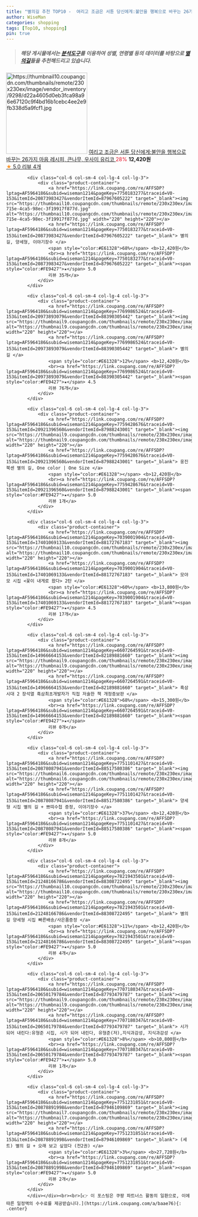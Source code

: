 ```yaml
---
title: "별의길 추천 TOP10 -  여리고 조금은 서툰 당신에게:불안을 행복으로 바꾸는 26가지 마음 레시피, 큰나무, 우사미 유리코 "
author: WiseMan
categories: shopping
tags: [Top10, shopping]
pin: true
---
```


> ##### 해당 게시물에서는 [**분석도구**](https://itemscout.io/)를 이용하여 **성별**, **연령별** 등의 데이터를 바탕으로 [**별의길**](https://link.coupang.com/a/baae76)들을 추천해드리고 있습니다.
<div class="container"><div class="row">
            <div class="col-6 col-sm-4 col-lg-4 col-lg-3">
                <div class="product-container">
                    <a href="https://link.coupang.com/re/AFFSDP?lptag=AF5964186&subid=wiseman1214&pageKey=264177156&traceid=V0-153&itemId=828385886&vendorItemId=5136813074" target="_blank"><img src="https://thumbnail10.coupangcdn.com/thumbnails/remote/230x230ex/image/vendor_inventory/9298/d22a4605d0eb3fca98a96e67120c9f4bd16b1cebc4ee2e9fb338d5a9fcf1.jpg" alt="https://thumbnail10.coupangcdn.com/thumbnails/remote/230x230ex/image/vendor_inventory/9298/d22a4605d0eb3fca98a96e67120c9f4bd16b1cebc4ee2e9fb338d5a9fcf1.jpg" width="220" height="220"></a>
                    <a href="https://link.coupang.com/re/AFFSDP?lptag=AF5964186&subid=wiseman1214&pageKey=264177156&traceid=V0-153&itemId=828385886&vendorItemId=5136813074" target="_blank"> 여리고 조금은 서툰 당신에게:불안을 행복으로 바꾸는 26가지 마음 레시피, 큰나무, 우사미 유리코 </a>
                    <span style="color:#E61328">28%</span> <b>12,420원</b>
                    <br><a href="https://link.coupang.com/re/AFFSDP?lptag=AF5964186&subid=wiseman1214&pageKey=264177156&traceid=V0-153&itemId=828385886&vendorItemId=5136813074" target="_blank"><span style="color:#FE9427">★</span> 5.0
                    리뷰 4개</a>
                </div>
            </div>
            
            <div class="col-6 col-sm-4 col-lg-4 col-lg-3">
                <div class="product-container">
                    <a href="https://link.coupang.com/re/AFFSDP?lptag=AF5964186&subid=wiseman1214&pageKey=7750183277&traceid=V0-153&itemId=20873983427&vendorItemId=87967605222" target="_blank"><img src="https://thumbnail10.coupangcdn.com/thumbnails/remote/230x230ex/image/retail/images/2023/12/04/12/7/2e7404d0-715e-4ca5-98ec-3f19917f877d.jpg" alt="https://thumbnail10.coupangcdn.com/thumbnails/remote/230x230ex/image/retail/images/2023/12/04/12/7/2e7404d0-715e-4ca5-98ec-3f19917f877d.jpg" width="220" height="220"></a>
                    <a href="https://link.coupang.com/re/AFFSDP?lptag=AF5964186&subid=wiseman1214&pageKey=7750183277&traceid=V0-153&itemId=20873983427&vendorItemId=87967605222" target="_blank"> 별의 길, 양세형, 이야기장수 </a>
                    <span style="color:#E61328">68%</span> <b>12,420원</b>
                    <br><a href="https://link.coupang.com/re/AFFSDP?lptag=AF5964186&subid=wiseman1214&pageKey=7750183277&traceid=V0-153&itemId=20873983427&vendorItemId=87967605222" target="_blank"><span style="color:#FE9427">★</span> 5.0
                    리뷰 35개</a>
                </div>
            </div>
            
            <div class="col-6 col-sm-4 col-lg-4 col-lg-3">
                <div class="product-container">
                    <a href="https://link.coupang.com/re/AFFSDP?lptag=AF5964186&subid=wiseman1214&pageKey=7769986524&traceid=V0-153&itemId=20973893079&vendorItemId=88390305442" target="_blank"><img src="https://thumbnail9.coupangcdn.com/thumbnails/remote/230x230ex/image/vendor_inventory/513b/836ae511e4a460c2308c2b8c937cec4dd5712d15ba7da1625c66d69f8579.jpg" alt="https://thumbnail9.coupangcdn.com/thumbnails/remote/230x230ex/image/vendor_inventory/513b/836ae511e4a460c2308c2b8c937cec4dd5712d15ba7da1625c66d69f8579.jpg" width="220" height="220"></a>
                    <a href="https://link.coupang.com/re/AFFSDP?lptag=AF5964186&subid=wiseman1214&pageKey=7769986524&traceid=V0-153&itemId=20973893079&vendorItemId=88390305442" target="_blank"> 별의 길 </a>
                    <span style="color:#E61328">12%</span> <b>12,420원</b>
                    <br><a href="https://link.coupang.com/re/AFFSDP?lptag=AF5964186&subid=wiseman1214&pageKey=7769986524&traceid=V0-153&itemId=20973893079&vendorItemId=88390305442" target="_blank"><span style="color:#FE9427">★</span> 4.5
                    리뷰 76개</a>
                </div>
            </div>
            
            <div class="col-6 col-sm-4 col-lg-4 col-lg-3">
                <div class="product-container">
                    <a href="https://link.coupang.com/re/AFFSDP?lptag=AF5964186&subid=wiseman1214&pageKey=7759428676&traceid=V0-153&itemId=20921396560&vendorItemId=87988243001" target="_blank"><img src="https://thumbnail9.coupangcdn.com/thumbnails/remote/230x230ex/image/vendor_inventory/8cb1/e15a6562cce72be4cfd86912143c6f28e442317e613b092b18f8397a275e.jpg" alt="https://thumbnail9.coupangcdn.com/thumbnails/remote/230x230ex/image/vendor_inventory/8cb1/e15a6562cce72be4cfd86912143c6f28e442317e613b092b18f8397a275e.jpg" width="220" height="220"></a>
                    <a href="https://link.coupang.com/re/AFFSDP?lptag=AF5964186&subid=wiseman1214&pageKey=7759428676&traceid=V0-153&itemId=20921396560&vendorItemId=87988243001" target="_blank"> 웅진북센 별의 길, One color | One Size </a>
                    <span style="color:#E61328"></span> <b>12,420원</b>
                    <br><a href="https://link.coupang.com/re/AFFSDP?lptag=AF5964186&subid=wiseman1214&pageKey=7759428676&traceid=V0-153&itemId=20921396560&vendorItemId=87988243001" target="_blank"><span style="color:#FE9427">★</span> 5.0
                    리뷰 1개</a>
                </div>
            </div>
            
            <div class="col-6 col-sm-4 col-lg-4 col-lg-3">
                <div class="product-container">
                    <a href="https://link.coupang.com/re/AFFSDP?lptag=AF5964186&subid=wiseman1214&pageKey=7039001904&traceid=V0-153&itemId=17401069133&vendorItemId=88172767183" target="_blank"><img src="https://thumbnail10.coupangcdn.com/thumbnails/remote/230x230ex/image/vendor_inventory/d5d6/e0c3a5d5e6e2ff2a0583ccc4d26525477cec9b51ddd2b47964fbca9638a4.png" alt="https://thumbnail10.coupangcdn.com/thumbnails/remote/230x230ex/image/vendor_inventory/d5d6/e0c3a5d5e6e2ff2a0583ccc4d26525477cec9b51ddd2b47964fbca9638a4.png" width="220" height="220"></a>
                    <a href="https://link.coupang.com/re/AFFSDP?lptag=AF5964186&subid=wiseman1214&pageKey=7039001904&traceid=V0-153&itemId=17401069133&vendorItemId=88172767183" target="_blank"> 모야모 시집 <꽃이 내게로 왔다> 2탄 </a>
                    <span style="color:#E61328">60%</span> <b>13,800원</b>
                    <br><a href="https://link.coupang.com/re/AFFSDP?lptag=AF5964186&subid=wiseman1214&pageKey=7039001904&traceid=V0-153&itemId=17401069133&vendorItemId=88172767183" target="_blank"><span style="color:#FE9427">★</span> 4.5
                    리뷰 17개</a>
                </div>
            </div>
            
            <div class="col-6 col-sm-4 col-lg-4 col-lg-3">
                <div class="product-container">
                    <a href="https://link.coupang.com/re/AFFSDP?lptag=AF5964186&subid=wiseman1214&pageKey=6607264591&traceid=V0-153&itemId=14966664153&vendorItemId=82189881660" target="_blank"><img src="https://thumbnail9.coupangcdn.com/thumbnails/remote/230x230ex/image/vendor_inventory/2f44/05a1746a14fe65d9c4a8191db76d02f6b46d6ecee2330daa74a4ac360699.png" alt="https://thumbnail9.coupangcdn.com/thumbnails/remote/230x230ex/image/vendor_inventory/2f44/05a1746a14fe65d9c4a8191db76d02f6b46d6ecee2330daa74a4ac360699.png" width="220" height="220"></a>
                    <a href="https://link.coupang.com/re/AFFSDP?lptag=AF5964186&subid=wiseman1214&pageKey=6607264591&traceid=V0-153&itemId=14966664153&vendorItemId=82189881660" target="_blank"> 흑삼 시대 2 장석열 흑삼최초개발자가 직접 저술한 책 개정증보판 </a>
                    <span style="color:#E61328">68%</span> <b>15,300원</b>
                    <br><a href="https://link.coupang.com/re/AFFSDP?lptag=AF5964186&subid=wiseman1214&pageKey=6607264591&traceid=V0-153&itemId=14966664153&vendorItemId=82189881660" target="_blank"><span style="color:#FE9427">★</span> 
                    리뷰 0개</a>
                </div>
            </div>
            
            <div class="col-6 col-sm-4 col-lg-4 col-lg-3">
                <div class="product-container">
                    <a href="https://link.coupang.com/re/AFFSDP?lptag=AF5964186&subid=wiseman1214&pageKey=7751101427&traceid=V0-153&itemId=20878087941&vendorItemId=88517580386" target="_blank"><img src="https://thumbnail6.coupangcdn.com/thumbnails/remote/230x230ex/image/vendor_inventory/136d/a0091903ddfe34c9c899c64b6d6b707139afc625f2cdcfdf1c82ab61887d.jpg" alt="https://thumbnail6.coupangcdn.com/thumbnails/remote/230x230ex/image/vendor_inventory/136d/a0091903ddfe34c9c899c64b6d6b707139afc625f2cdcfdf1c82ab61887d.jpg" width="220" height="220"></a>
                    <a href="https://link.coupang.com/re/AFFSDP?lptag=AF5964186&subid=wiseman1214&pageKey=7751101427&traceid=V0-153&itemId=20878087941&vendorItemId=88517580386" target="_blank"> 양세형 시집 별의 길 + 쁘띠수첩 증정, 이야기장수 </a>
                    <span style="color:#E61328">37%</span> <b>12,420원</b>
                    <br><a href="https://link.coupang.com/re/AFFSDP?lptag=AF5964186&subid=wiseman1214&pageKey=7751101427&traceid=V0-153&itemId=20878087941&vendorItemId=88517580386" target="_blank"><span style="color:#FE9427">★</span> 5.0
                    리뷰 8개</a>
                </div>
            </div>
            
            <div class="col-6 col-sm-4 col-lg-4 col-lg-3">
                <div class="product-container">
                    <a href="https://link.coupang.com/re/AFFSDP?lptag=AF5964186&subid=wiseman1214&pageKey=7821943501&traceid=V0-153&itemId=21248166786&vendorItemId=88308722495" target="_blank"><img src="https://thumbnail10.coupangcdn.com/thumbnails/remote/230x230ex/image/vendor_inventory/1aac/90bc233422e5cbe17f44df27c7fcaa3dacf655d7372eea8793b5ea139e2a.jpg" alt="https://thumbnail10.coupangcdn.com/thumbnails/remote/230x230ex/image/vendor_inventory/1aac/90bc233422e5cbe17f44df27c7fcaa3dacf655d7372eea8793b5ea139e2a.jpg" width="220" height="220"></a>
                    <a href="https://link.coupang.com/re/AFFSDP?lptag=AF5964186&subid=wiseman1214&pageKey=7821943501&traceid=V0-153&itemId=21248166786&vendorItemId=88308722495" target="_blank"> 별의 길 양세형 시집 빠른배송/사은품증정 </a>
                    <span style="color:#E61328">11%</span> <b>12,420원</b>
                    <br><a href="https://link.coupang.com/re/AFFSDP?lptag=AF5964186&subid=wiseman1214&pageKey=7821943501&traceid=V0-153&itemId=21248166786&vendorItemId=88308722495" target="_blank"><span style="color:#FE9427">★</span> 5.0
                    리뷰 4개</a>
                </div>
            </div>
            
            <div class="col-6 col-sm-4 col-lg-4 col-lg-3">
                <div class="product-container">
                    <a href="https://link.coupang.com/re/AFFSDP?lptag=AF5964186&subid=wiseman1214&pageKey=7707180347&traceid=V0-153&itemId=20650179784&vendorItemId=87793479787" target="_blank"><img src="https://thumbnail9.coupangcdn.com/thumbnails/remote/230x230ex/image/vendor_inventory/53e2/0a185d328873e5ecaf06a067f08748e3cc655acf64c20a9df48c4661d5cf.jpg" alt="https://thumbnail9.coupangcdn.com/thumbnails/remote/230x230ex/image/vendor_inventory/53e2/0a185d328873e5ecaf06a067f08748e3cc655acf64c20a9df48c4661d5cf.jpg" width="220" height="220"></a>
                    <a href="https://link.coupang.com/re/AFFSDP?lptag=AF5964186&subid=wiseman1214&pageKey=7707180347&traceid=V0-153&itemId=20650179784&vendorItemId=87793479787" target="_blank"> 시가 되어 내린다:유형준 시집, 시가 되어 내린다, 유형준(저),지식과감성, 지식과감성 </a>
                    <span style="color:#E61328">8%</span> <b>10,800원</b>
                    <br><a href="https://link.coupang.com/re/AFFSDP?lptag=AF5964186&subid=wiseman1214&pageKey=7707180347&traceid=V0-153&itemId=20650179784&vendorItemId=87793479787" target="_blank"><span style="color:#FE9427">★</span> 5.0
                    리뷰 1개</a>
                </div>
            </div>
            
            <div class="col-6 col-sm-4 col-lg-4 col-lg-3">
                <div class="product-container">
                    <a href="https://link.coupang.com/re/AFFSDP?lptag=AF5964186&subid=wiseman1214&pageKey=7751231851&traceid=V0-153&itemId=20878891998&vendorItemId=87946109869" target="_blank"><img src="https://thumbnail7.coupangcdn.com/thumbnails/remote/230x230ex/image/vendor_inventory/080e/725accf4c7e17a5997cc7c769fc89a48dfac1f2f6bb5a7dc00125cf5e6c0.jpg" alt="https://thumbnail7.coupangcdn.com/thumbnails/remote/230x230ex/image/vendor_inventory/080e/725accf4c7e17a5997cc7c769fc89a48dfac1f2f6bb5a7dc00125cf5e6c0.jpg" width="220" height="220"></a>
                    <a href="https://link.coupang.com/re/AFFSDP?lptag=AF5964186&subid=wiseman1214&pageKey=7751231851&traceid=V0-153&itemId=20878891998&vendorItemId=87946109869" target="_blank"> (세트) 별의 길 + 오래 보고 싶었다 (전2권) </a>
                    <span style="color:#E61328">3%</span> <b>27,720원</b>
                    <br><a href="https://link.coupang.com/re/AFFSDP?lptag=AF5964186&subid=wiseman1214&pageKey=7751231851&traceid=V0-153&itemId=20878891998&vendorItemId=87946109869" target="_blank"><span style="color:#FE9427">★</span> 5.0
                    리뷰 2개</a>
                </div>
            </div>
            </div></div><br><br>[👉 이 포스팅은 쿠팡 파트너스 활동의 일환으로, 이에 따른 일정액의 수수료를 제공받습니다.](https://link.coupang.com/a/baae76){: .center}